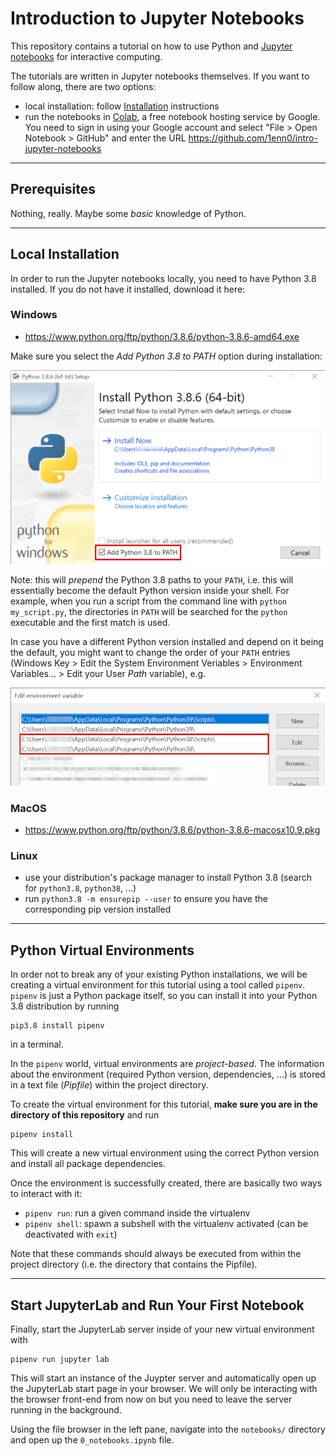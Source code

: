 # Introduction to Jupyter Notebooks

This repository contains a tutorial on how to use Python and [Jupyter
notebooks](https://jupyterlab.readthedocs.io/en/stable/user/notebook.html)
for interactive computing. 

The tutorials are written in Jupyter notebooks themselves. If you want to
follow along, there are two options:
* local installation: follow [Installation](#Installation) instructions
* run the notebooks in [Colab](https://colab.research.google.com/), a free notebook hosting service by Google. You need to sign in using your Google account and select "File > Open Notebook > GitHub" and enter the URL https://github.com/1enn0/intro-jupyter-notebooks

---

## Prerequisites

Nothing, really. Maybe some _basic_ knowledge of Python.

---

## Local Installation

In order to run the Jupyter notebooks locally, you need to have Python 3.8 installed. If you do not have it installed, download it here:

### Windows
* https://www.python.org/ftp/python/3.8.6/python-3.8.6-amd64.exe

Make sure you select the _Add Python 3.8 to PATH_ option during installation:

![](images/python-inst-win-path.png)

Note: this will _prepend_ the Python 3.8 paths to your `PATH`, i.e. this will
essentially become the default Python version inside your shell. For example,
when you run a script from the command line with `python my_script.py`, the
directories in `PATH` will be searched for the `python` executable and the
first match is used.

In case you have a different Python version installed and depend on it being
the default, you might want to change the order of your `PATH` entries
(Windows Key > Edit the System Environment Veriables > Environment
Variables... > Edit your User _Path_ variable), e.g.

![](images/python-path-order.png)

### MacOS
* https://www.python.org/ftp/python/3.8.6/python-3.8.6-macosx10.9.pkg

### Linux
* use your distribution's package manager to install Python 3.8 (search for `python3.8`, `python38`, ...)
* run `python3.8 -m ensurepip --user` to ensure you have the corresponding pip version installed

---

## Python Virtual Environments

In order not to break any of your existing Python installations, we will be
creating a virtual environment for this tutorial using a tool called
`pipenv`. `pipenv` is just a Python package itself, so you can install it
into your Python 3.8 distribution by running

```
pip3.8 install pipenv
```

in a terminal. 

In the `pipenv` world, virtual environments are _project-based_. The
information about the environment (required Python version, dependencies,
...) is stored in a text file (_Pipfile_) within the project directory.

To create the virtual environment for this tutorial, **make sure you are in
the directory of this repository** and run

```
pipenv install
```

This will create a new virtual environment using the correct Python version
and install all package dependencies.

Once the environment is successfully created, there are basically two ways to interact with it:
* `pipenv run`: run a given command inside the virtualenv
* `pipenv shell`: spawn a subshell with the virtualenv activated (can be deactivated with `exit`)

Note that these commands should always be executed from within the project
directory (i.e. the directory that contains the Pipfile).

---

## Start JupyterLab and Run Your First Notebook

Finally, start the JupyterLab server inside of your new virtual environment with

```
pipenv run jupyter lab
```

This will start an instance of the Juypter server and automatically open up
the JupyterLab start page in your browser. We will only be interacting with
the browser front-end from now on but you need to leave the server running in
the background.

Using the file browser in the left pane, navigate into the `notebooks/`
directory and open up the `0_notebooks.ipynb` file.
